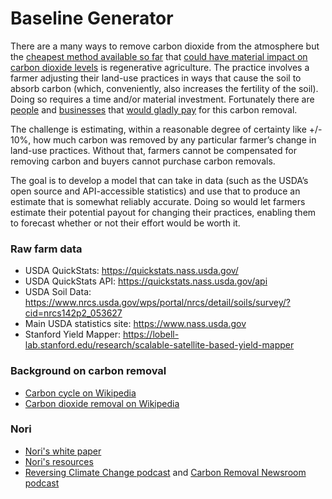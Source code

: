 # Baseline Generator

There are a many ways to remove carbon dioxide from the atmosphere but the [cheapest method available so far](https://www.sciencedirect.com/science/article/abs/pii/S1462901115000222) that [could have material impact on carbon dioxide levels](https://science.sciencemag.org/content/304/5677/1623) is regenerative agriculture. The practice involves a farmer adjusting their land-use practices in ways that cause the soil to absorb carbon (which, conveniently, also increases the fertility of the soil). Doing so requires a time and/or material investment. Fortunately there are [people](https://www.terrapass.com/) and [businesses](https://news.shopify.com/we-need-to-talk-about-carbon) that [would gladly pay](https://stripe.com/blog/negative-emissions-commitment) for this carbon removal. 

The challenge is estimating, within a reasonable degree of certainty like +/- 10%, how much carbon was removed by any particular farmer’s change in land-use practices. Without that, farmers cannot be compensated for removing carbon and buyers cannot purchase carbon removals. 

The goal is to develop a model that can take in data (such as the USDA’s open source and API-accessible statistics) and use that to produce an estimate that is somewhat reliably accurate. Doing so would let farmers estimate their potential payout for changing their practices, enabling them to forecast whether or not their effort would be worth it. 

### Raw farm data
- USDA QuickStats: https://quickstats.nass.usda.gov/
- USDA QuickStats API: https://quickstats.nass.usda.gov/api
- USDA Soil Data: https://www.nrcs.usda.gov/wps/portal/nrcs/detail/soils/survey/?cid=nrcs142p2_053627 
- Main USDA statistics site: https://www.nass.usda.gov
- Stanford Yield Mapper: https://lobell-lab.stanford.edu/research/scalable-satellite-based-yield-mapper

### Background on carbon removal
- [Carbon cycle on Wikipedia](https://en.wikipedia.org/wiki/Carbon_cycle) 
- [Carbon dioxide removal on Wikipedia](https://en.wikipedia.org/wiki/Carbon_dioxide_removal)

### Nori 
- [Nori's white paper](Nori.com/white-paper)
- [Nori's resources](Nori.com/resources)
- [Reversing Climate Change podcast](https://nori.com/podcasts/reversing-climate-change) and [Carbon Removal Newsroom podcast](https://nori.com/podcasts/carbon-removal-newsroom) 
